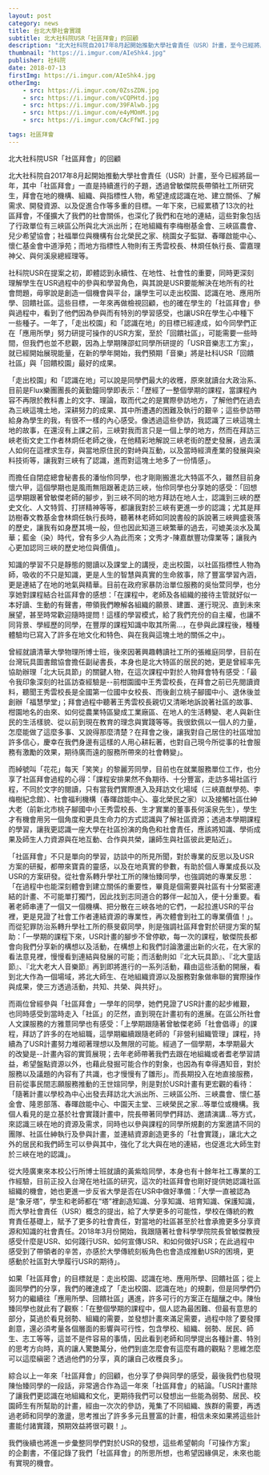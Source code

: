 ```yaml
---
layout: post
category: news
title: 台北大學社會實踐
subtitle: 北大社科院USR「社區拜會」的回顧
description: "北大社科院自2017年8月起開始推動大學社會責任（USR）計畫，至今已經將屆一年..."
thumbnail: "https://i.imgur.com/AIeShk4.jpg"
publisher: 社科院
date: 2018-07-13
firstImg: https://i.imgur.com/AIeShk4.jpg
otherImg:
    - src: https://i.imgur.com/0ZssZDN.jpg
    - src: https://i.imgur.com/vCQPHtd.jpg
    - src: https://i.imgur.com/39FAlwb.jpg
    - src: https://i.imgur.com/e4yMOmM.jpg
    - src: https://i.imgur.com/CAcFfWI.jpg

tags: 社區拜會
---
```


北大社科院USR「社區拜會」的回顧

北大社科院自2017年8月起開始推動大學社會責任（USR）計畫，至今已經將屆一年，其中「社區拜會」一直是持續進行的子題，透過曾敏傑院長帶領社工所研究生，拜會在地的機構、組織、與指標性人物，希望達成認識在地、建立關係、了解需求、開發資源、以及促進合作等多重的目標。一年下來，已經累積了13次的社區拜會，不僅擴大了我們的社會關係，也深化了我們和在地的連結，這些對象包括了行政單位有三峽區公所與北大派出所；在地組織有李梅樹基金會、三峽區農會、兒少希望協會；社福單位與機構有台北榮民之家、桃園女子監獄、春暉啟能中心、懷仁基金會中道淨苑；而地方指標性人物則有王秀雲校長、林烱任執行長、雷嘉理神父、與何溪泉總經理等。

社科院USR在提案之初，即體認到永續性、在地性、社會性的重要，同時更深刻理解學生在USR過程中的參與和學習角色，與其說是USR要能解決在地所有的社會問題，毋寧說是創造一個機會與平台，讓學生可以走出校園、認識在地、應用所學、回饋社區。這些目標，一年來再做檢視回顧，也的確在學生的「社區拜會」參與過程中，看到了他們因為參與而有特別的學習感受，也讓USR在學生心中種下一些種子。一年了，「走出校園」和「認識在地」的目標已經達成，如今同學們正在「應用所學」努力研提可操作的USR方案，至於「回饋社區」，可能需要一些時間，但我們也並不悲觀，因為上學期陳邵虹同學所研提的「USR音樂志工方案」，就已經開始展現能量，在新的學年開始，我們預期「音樂」將是社科USR「回饋社區」與「回饋校園」最好的成果。

「走出校園」和「認識在地」可以說是同學們最大的收穫，原來就讀台大政治系、目前是Flux樂團團長的黃勤鐘同學即表示：「歷經了一整個學期的課程，當課程內容不再限於教科書上的文字、理論，取而代之的是實際參訪地方，了解他們在過去為三峽這塊土地，深耕努力的成果、其中所遭遇的困難及執行的艱辛；這些參訪帶給身為學生的我，有很不一樣的內心感受。像透過這些參訪，我認識了三峽這塊土地的故事，在還沒有上課之前，三峽對我而言只是一個上學的地方，然而在拜訪三峽老街文史工作者林炯任老師之後，在他精彩地解說三峽老街的歷史發展，過去漢人如何在這裡求生存，與當地原住民的對峙與互動，以及當時經濟產業的發展與染料技術等，讓我對三峽有了認識，進而對這塊土地多了一份情感」。

而擔任自閉症總會秘書長的潘怡伶同學，也才剛剛搬進北大特區不久，雖然目前身懷六甲，這個學期也是風雨無阻跟著走訪三峽，怡伶同學也分享她的感受：「回想這學期跟著曾敏傑老師的腳步，到三峽不同的地方拜訪在地人士，認識到三峽的歷史文化、人文特質、打拼精神等等，都讓我對於三峽有更進一步的認識；尤其是拜訪樹春文教基金會林烱任執行長時，聽著林老師如同說書般的訴說著三峽興盛衰落的歷史，讓我有如身歷其境一般，但也因此知道三峽繁華的過去，可媲美淡水及萬華；藍金（染）時代，曾有多少人為此而來；文秀才-陳嘉猷豐功偉業等；讓我內心更加認同三峽的歷史地位與價值」。

知識的學習不只是靜態的閱讀以及課堂上的講授，走出校園，以社區指標性人物為師，吸收的不只是知識，更是人生的智慧與真實的生命敘事，除了豐富學習內涵，更是連結了在地的地氣與精華。目前在政府家暴防治單位服務的吳怡萱同學，也分享她對課程結合社區拜會的感想：「在課程中，老師及各組織的接待主管就好似一本好讀、生動的有聲書，帶領我們瞭解各組織的願景、建置、運行現況、直到未來展望，甚至時常歡迎隨時提問！這樣的學習模式，給了我們充份的自主權，也讓不同背景、學經歷的同學，在豐厚的課程知識中取其所需…，在參與此課程後，種種體驗均已寫入了許多在地文化和特色、與在我與這塊土地的關係之中」。

曾經就讀清華大學物理所博士班，後來因著興趣轉讀社工所的張維庭同學，目前在台灣玩具圖書館協會擔任副祕書長，本身也是北大特區的居民的她，更是曾經率先協助辦理「北大玩具節」的關鍵人物，在這次課程中對於人物拜會特有感受：「最令我印象深刻的社區訪查經驗是--前柑園國中王秀雲校長，在拜會之前已先閱讀資料，聽聞王秀雲校長是全國第一位國中女校長、而後創立桃子腳國中小、退休後並創辦「福慧學堂」；拜會過程中聽著王秀雲校長親切又清晰地訴說著社區的故事、柑園地名的由來、如何從農業特區變成工業廠區、在地人的生活轉變、老人與新住民的生活樣貌、從以前到現在教育的理念與實踐等等。我很欽佩以一個人的力量，怎麼能做了這麼多事、又說得那麼清楚？在拜會之後，讓我對自己居住的社區增加許多信心，慶幸在我們身邊有這樣的人用心耕耘著，也對自己現今所從事的社會服務有激勵的效果，期待廣而遠的服務所帶來的社會轉變」。

而綽號叫「花花」每天「笑笑」的黎麗芳同學，目前也在就業服務單位工作，也分享了社區拜會過程的心得：「課程安排果然不負期待、十分豐富，走訪多場社區行程，不同於文字的閱讀，只有當我們實際進入及拜訪文化場域（三峽嘉猷學苑、李梅樹紀念館）、社會福利機構（春暉啟能中心、臺北榮民之家）以及接觸社區仕紳大老（前新北市桃子腳國中小王秀雲校長、生才實業的董事長何溪泉先生），學生才有機會用另一個角度和更具生命力的方式認識與了解社區資源；透過本學期課程的學習，讓我更認識一座大學在社區扮演的角色和社會責任，應該將知識、學術成果及師生人力資源與在地互動、合作與共榮，讓師生與社區彼此更貼近」。

「社區拜會」不只是單向的學習，訪談中的所見所聞，對於專業的反思以及USR方案的研擬，都帶來寶貴的靈感，以及在地真實的參數，有助於個人專業成長以及USR的方案研發。從社會系轉升學社工所的陳怡臻同學，也強調她的專業反思：「在過程中也能深刻體會到建立關係的重要性，畢竟是個需要與社區有十分緊密連結的計畫、不可能單打獨鬥，因此找到志同道合的夥伴一起加入，便十分重要。看著老師串連了一個又一個機構、把分散在三峽各地的它們，一起拉進USR的平台裡，更是見證了社會工作者連結資源的專業性，再次體會到社工的專業價值！」。而從犯罪防治系轉升學社工所的蔡旻叡同學，則是強調社區拜會對於研提方案的幫助：「一學期的課程下來，USR計畫的腳步不曾停歇，每一次的課程，敏傑院長都會向我們分享新的構想以及活動，在構想上和我們討論激盪出新的火花，在大家的看法意見裡，慢慢看到連結與發展的可能；而活動則如『北大玩具節』、『北大童話節』、『北大老大人音樂節』再到即將進行的一系列活動，藉由這些活動的開展，看到北大作為一個場域，將北大師生、在地組織資源以及服務對象做串聯的實際操作與成果，使三方透過活動，共知、共榮、與共好」。

而兩位曾經參與「社區拜會」一學年的同學，她們見證了USR計畫的起步維艱，也同時感受到當時走入「社區」的茫然，直到現在計畫初有的進展。在區公所社會人文課服務的方雅薏同學也有感受：「上學期跟隨著曾敏傑老師「社會倡導」的課程，拜訪了許多的在地組職，這學期繼續跟隨老師的「非營利組織管理」課程，持續為了USR計畫努力堆砌著理想以及無限的可能。經過了一個學期，本學期最大的改變是--計畫內容的實質展現；去年老師帶著我們去跟在地組織或者耆老學習請益，希望盤點資源以外，也藉此發掘可能合作的對象，也因為有幸得遇知音，對於服務以及議題的內容有了共識，也才慢慢有了雛形」。而長期投入在地直接服務，目前從事民間志願服務推動的王世媗同學，則是對於USR計畫有更宏觀的看待：「隨著計畫以學校為中心出發去拜訪北大派出所、三峽區公所、三峽農會、懷仁基金會、隆恩部落、春暉啟能中心、中園天主堂、三峽榮民之家…等單位或機構。我個人看見的是立基於社會實踐計畫中，院長帶著同學們拜訪、邀請演講…等方式，來認識三峽在地的資源及需求，同時也以參與課程的同學所規劃的方案邀請不同的團隊、社區仕紳執行及參與計畫，並連結資源創造更多的「社會實踐」，讓北大之外的居民和我們師生可以參與其中，強化了北大與在地的連結，也促進北大師生對於三峽在地的認識」。

從大陸廣東來本校公行所博士班就讀的黃紫晗同學，本身也有十餘年社工專業的工作經驗，目前正投入台灣在地社區的研究，這次的社區拜會也剛好提供她認識社區組織的機會，她也更進一步反省大學是否在USR中做好準備：「大學一直被認為是“象牙塔”，學生和老師都在“塔”裡創造知識、分享知識、培育知識、保護知識，而大學社會責任（USR）概念的提出，給了大學更多的可能性，學校在傳統的教育責任基礎上，賦予了更多的社會責任，對當地的社區甚至於社會承擔更多分享資源和知識的社會責任。2018年3月份開始，我跟隨著社會科學學院院長曾敏傑教授感受什麼是USR、如何踐行USR、如何宣傳USR、和如何做好USR；在此過程中感受到了帶領者的辛苦，亦感於大學傳統刻板角色也會造成推動USR的困境，更感動於社區對大學履行USR的期待」。

如果「社區拜會」的目標就是：走出校園、認識在地、應用所學、回饋社區；從上面同學們的分享，我們的確達成了「走出校園、認識在地」的規劃，但是同學們仍努力的繼續往「應用所學、回饋社區」邁進，許多可行的方案正在醞釀之中。陳怡臻同學也就此有了觀察：「在整個學期的課程中，個人認為最困難、但最有意思的部分，莫過於看見弱勢、組織的需要，並發想計畫來滿足需要，過程中除了要發揮創意，還必須考量各個層面的影響與可行性，包含學校、組織、弱勢、居民、師生、志工等等，這並不是件容易的事情，因此看到老師和同學提出各種計畫、特別的思考方向時，真的讓人驚艷萬分，他們到底怎麼會有這麼有趣的觀點？思維怎麼可以這麼縝密？透過他們的分享，真的讓自己收穫良多」。

綜合以上一年來「社區拜會」的回顧，也分享了參與同學的感受，最後我們也發現陳怡臻同學的一段話，非常適合作為這一年來「社區拜會」的結論。「USR計畫除了讓我們更認識在地組織和文化，更期待我們可以發想出一些能為弱勢、居民、校園師生有所幫助的計畫，經由一次次的參訪，蒐集了不同組織、族群的需要，再透過老師和同學的激盪，思考推出了許多多元且豐富的計畫，相信未來如果將這些計畫能付諸實踐，預期效益將很可觀！」。

我們後續也將進一步彙整同學們對於USR的發想，這些希望朝向「可操作方案」的企劃書，不僅記錄了我們「社區拜會」的所思所想，也希望因緣俱足，未來也能有實現的機會。